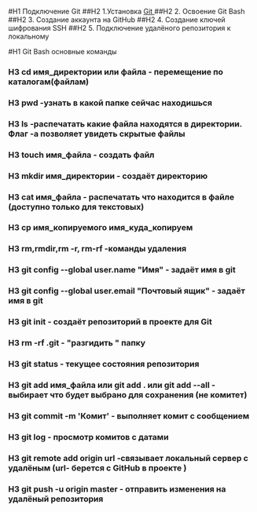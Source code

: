 #H1 Подключение Git
##H2 1.Установка [Git ](https://git-scm.com/download/win)
##H2 2. Освоение Git Bash
##H2 3. Создание аккаунта на GitHub
##H2 4. Создание ключей шифрования SSH
##H2 5. Подключение удалёного репозитория к локальному 

#H1 Git Bash основные команды
### H3 cd   имя_директории или файла - перемещение по каталогам(файлам)
### H3 pwd  -узнать в какой папке сейчас находишься
### H3 ls -распечатать какие файла находятся в директории. Флаг -а позволяет увидеть скрытые файлы
### H3 touch имя_файла - создать файл
### H3 mkdir имя_директории - создаёт директорию
### H3 cat имя_файла - распечатать что находится в файле (доступно только для текстовых)
### H3 cp имя_копируемого имя_куда_копируем
### H3 rm,rmdir,rm -r, rm-rf -команды удаления 
### H3 git config --global user.name "Имя" - задаёт имя в git
### H3 git config --global user.email "Почтовый ящик" - задаёт имя в git
### H3 git init - создаёт репозиторий в проекте для Git
### H3 rm -rf .git - "разгидить " папку
### H3 git status - текущее состояния репозитория 
### H3 git add имя_файла или git add . или git add --all - выбирает что будет выбрано для сохранения (не  комитет)
### H3 git commit -m 'Комит' - выполняет комит с сообщением 
### H3 git log - просмотр комитов с датами
### H3 git remote add origin url -связывает локальный сервер с удалёным (url- берется с GitHub в проекте )
### H3 git push -u origin master - отправить изменения на удалёный репозитория